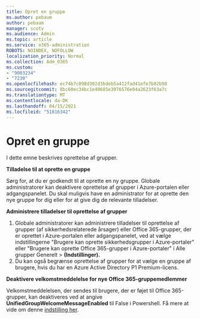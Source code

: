 ```yaml
---
title: Opret en gruppe
ms.author: pebaum
author: pebaum
manager: scotv
ms.audience: Admin
ms.topic: article
ms.service: o365-administration
ROBOTS: NOINDEX, NOFOLLOW
localization_priority: Normal
ms.collection: Adm_O365
ms.custom:
- "9003234"
- "7230"
ms.openlocfilehash: ec74b7c098d302d3bdeb5a412fad41efe7b82b98
ms.sourcegitcommit: 8bc60ec34bc1e40685e3976576e04a2623f63a7c
ms.translationtype: MT
ms.contentlocale: da-DK
ms.lasthandoff: 04/15/2021
ms.locfileid: "51816342"
---
```

# <a name="create-a-group"></a>Opret en gruppe

I dette emne beskrives oprettelse af grupper.

**Tilladelse til at oprette en gruppe**

Sørg for, at du er godkendt til at oprette en ny gruppe. Globale administratorer kan deaktivere oprettelse af grupper i Azure-portalen eller adgangspanelet. Du skal muligvis have en administrator for at oprette den nye gruppe for dig eller for at give dig de relevante tilladelser.

**Administrere tilladelser til oprettelse af grupper**

1. Globale administratorer kan administrere tilladelser til oprettelse af grupper (af sikkerhedsrelaterede årsager) eller Office 365-grupper, der er oprettet i Azure-portalen eller adgangspanelet, ved at vælge indstillingerne "Brugere kan oprette sikkerhedsgrupper i Azure-portaler" eller "Brugere kan oprette Office 365-grupper i Azure-portaler" i Alle grupper Generelt  >  **(Indstillinger).**
2. Du kan også begrænse oprettelse af grupper for at vælge en gruppe af brugere, hvis du har en Azure Active Directory P1 Premium-licens.

**Deaktivere velkomstmeddelelse for nye Office 365-gruppemedlemmer**

Velkomstmeddelelsen, der sendes til brugere, der er føjet til Office 365-grupper, kan deaktiveres ved at angive **UnifiedGroupWelcomeMessageEnabled** til False i Powershell. Få mere at vide om denne [indstilling her](https://docs.microsoft.com/powershell/module/exchange/set-unifiedgroup?view=exchange-ps&preserve-view=true).

